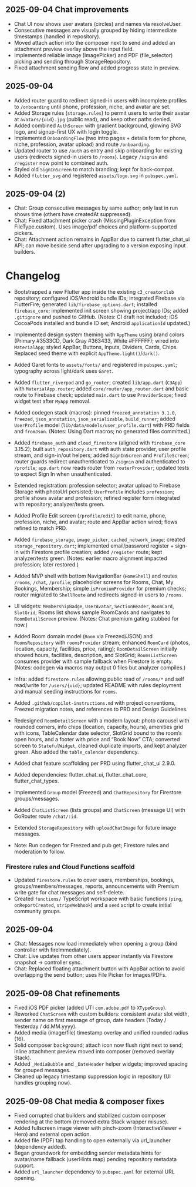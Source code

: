 ## 2025-09-04 Chat improvements

- Chat UI now shows user avatars (circles) and names via resolveUser.
- Consecutive messages are visually grouped by hiding intermediate timestamps (handled in repository).
- Moved attach action into the composer next to send and added an attachment preview overlay above the input field.
- Implemented reliable image (ImagePicker) and PDF (file_selector) picking and sending through StorageRepository.
- Fixed attachment sending flow and added progress state in preview.

## 2025-09-04

- Added router guard to redirect signed-in users with incomplete profiles to `/onboarding` until phone, profession, niche, and avatar are set.
- Added Storage rules (`storage.rules`) to permit users to write their avatar at `avatars/{uid}.jpg` (public read), and keep other paths denied.
- Added combined `AuthScreen` with gradient background, glowing SVG logo, and signup-first UX with login toggle.
- Implemented `OnboardingFlow` (two intro pages + details form for phone, niche, profession, avatar upload) and route `/onboarding`.
- Updated router to use `/auth` as entry and skip onboarding for existing users (redirects signed-in users to `/rooms`). Legacy `/signin` and `/register` now point to combined auth.
- Styled old `SignInScreen` to match branding; kept for back-compat.
- Added `flutter_svg` and registered `assets/logo.svg` in `pubspec.yaml`.

## 2025-09-04 (2)

- Chat: Group consecutive messages by same author; only last in run shows time (others have createdAt suppressed).
- Chat: Fixed attachment picker crash (MissingPluginException from FileType.custom). Uses image/pdf choices and platform-supported pickers.
- Chat: Attachment action remains in AppBar due to current flutter_chat_ui API; can move beside send after upgrading to a version exposing input builders.

# Changelog

- Bootstrapped a new Flutter app inside the existing `c3_creatorclub` repository; configured iOS/Android bundle IDs; integrated Firebase via FlutterFire; generated `lib/firebase_options.dart`; installed `firebase_core`; implemented init screen showing project/app IDs; added `.gitignore` and pushed to GitHub. (Notes: CI draft not included; iOS CocoaPods installed and bundle ID set; Android `applicationId` updated.)
- Implemented design system theming with `AppTheme` using brand colors (Primary #3533CD, Dark Gray #363433, White #FFFFFF); wired into `MaterialApp`; styled AppBar, Buttons, Inputs, Dividers, Cards, Chips. Replaced seed theme with explicit `AppTheme.light()`/`dark()`.
- Added Garet fonts to `assets/fonts/` and registered in `pubspec.yaml`; typography across light/dark uses `Garet`.
- Added `flutter_riverpod` and `go_router`; created `lib/app.dart` (`C3App`) with `MaterialApp.router`; added `core/router/app_router.dart` and basic route to Firebase check; updated `main.dart` to use `ProviderScope`; fixed widget test after `MyApp` removal.
- Added codegen stack (macros): pinned `freezed_annotation 3.1.0`, `freezed`, `json_annotation`, `json_serializable`, `build_runner`; added `UserProfile` model (`lib/data/models/user_profile.dart`) with PRD fields and `fromJson`. (Notes: Using Dart macros; no generated files committed.)
- Added `firebase_auth` and `cloud_firestore` (aligned with `firebase_core` 3.15.2); built `auth_repository.dart` with auth state provider, user profile stream, and sign-in/out helpers; added `SignInScreen` and `ProfileScreen`; router guards redirect unauthenticated to `/signin` and authenticated to `/profile`; `app.dart` now reads router from `routerProvider`; updated tests to expect Sign In when unauthenticated.
- Extended registration: profession selector; avatar upload to Firebase Storage with photoUrl persisted; `UserProfile` includes `profession`; profile shows avatar and profession; refined register form integrated with repository; analyzer/tests green.
- Added Profile Edit screen (`/profile/edit`) to edit name, phone, profession, niche, and avatar; route and AppBar action wired; flows refined to match PRD.
- Added `firebase_storage`, `image_picker`, `cached_network_image`; created `storage_repository.dart`; implemented email/password register + sign-in with Firestore profile creation; added `/register` route; kept analyzer/tests green. (Notes: earlier macro alignment impacted profession; later restored.)
- Added MVP shell with bottom NavigationBar (`HomeShell`) and routes `/rooms`, `/chat`, `/profile`; placeholder screens for Rooms, Chat, My Bookings, Membership; simple `isPremiumProvider` for premium checks; router migrated to `ShellRoute` and redirects signed-in users to `/rooms`.
- UI widgets: `MembershipBadge`, `UserAvatar`, `SectionHeader`, `RoomCard`, `SlotGrid`; Rooms list shows sample RoomCards and navigates to `RoomDetailScreen` preview. (Notes: Chat premium gating stubbed for now.)
- Added Room domain model (`Room` via Freezed/JSON) and `RoomsRepository` with `roomsProvider` stream; enhanced `RoomCard` (photos, location, capacity, facilities, price, rating); `RoomDetailScreen` initially showed hours, facilities, description, and SlotGrid; `RoomsListScreen` consumes provider with sample fallback when Firestore is empty. (Notes: codegen via macros may output 0 files but analyzer compiles.)
- Infra: added `firestore.rules` allowing public read of `/rooms/*` and self read/write for `/users/{uid}`; updated README with rules deployment and manual seeding instructions for `rooms`.
- Added `.github/copilot-instructions.md` with project conventions, Freezed migration notes, and references to PRD and Design Guidelines.
- Redesigned `RoomDetailScreen` with a modern layout: photo carousel with rounded corners, info chips (location, capacity, hours), amenities grid with icons, TableCalendar date selector, SlotGrid bound to the room’s open hours, and a footer with price and “Book Now” CTA; converted screen to `StatefulWidget`, cleaned duplicate imports, and kept analyzer green. Also added the `table_calendar` dependency.

- Added chat feature scaffolding per PRD using flutter_chat_ui 2.9.0.
- Added dependencies: flutter_chat_ui, flutter_chat_core, flutter_chat_types.
- Implemented `Group` model (Freezed) and `ChatRepository` for Firestore groups/messages.
- Added `ChatListScreen` (lists groups) and `ChatScreen` (message UI) with GoRouter route `/chat/:id`.
- Extended `StorageRepository` with `uploadChatImage` for future image messages.
- Note: Run codegen for Freezed and pub get; Firestore rules and moderation to follow.

### Firestore rules and Cloud Functions scaffold

- Updated `firestore.rules` to cover users, memberships, bookings, groups/members/messages, reports, announcements with Premium write gate for chat messages and self-delete.
- Created `functions/` TypeScript workspace with basic functions (`ping`, `onReportCreated`, `stripeWebhook`) and a `seed` script to create initial community groups.

## 2025-09-04

- Chat: Messages now load immediately when opening a group (bind controller with fireImmediately).
- Chat: Live updates from other users appear instantly via Firestore snapshot -> controller sync.
- Chat: Replaced floating attachment button with AppBar action to avoid overlapping the send button; uses File Picker for images/PDFs.

## 2025-09-08 Chat refinements

- Fixed iOS PDF picker (added UTI `com.adobe.pdf` to `XTypeGroup`).
- Reworked `ChatScreen` with custom builders: consistent avatar slot width, sender name on first message of group, date headers (Today / Yesterday / dd.MM.yyyy).
- Added media (image/file) timestamp overlay and unified rounded radius (16).
- Solid composer background; attach icon now flush right next to send; inline attachment preview moved into composer (removed overlay Stack).
- Added `_MediaBubble` and `_DateHeader` helper widgets; improved spacing for grouped messages.
- Cleaned up legacy timestamp suppression logic in repository (UI handles grouping now).

## 2025-09-08 Chat media & composer fixes

- Fixed corrupted chat builders and stabilized custom composer rendering at the bottom (removed extra Stack wrapper misuse).
- Added fullscreen image viewer with pinch-zoom (InteractiveViewer + Hero) and external open action.
- Added file (PDF) tap handling to open externally via url_launcher (dependency added).
- Began groundwork for embedding sender metadata hints for avatar/name fallback (userHints map) pending repository metadata support.
- Added `url_launcher` dependency to `pubspec.yaml` for external URL opening.
